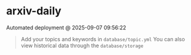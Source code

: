 # arxiv-daily
 Automated deployment @ 2025-09-07 09:56:22
> Add your topics and keywords in `database/topic.yml` 
> You can also view historical data through the `database/storage` 
